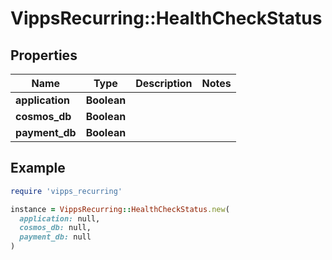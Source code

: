 # VippsRecurring::HealthCheckStatus

## Properties

| Name | Type | Description | Notes |
| ---- | ---- | ----------- | ----- |
| **application** | **Boolean** |  |  |
| **cosmos_db** | **Boolean** |  |  |
| **payment_db** | **Boolean** |  |  |

## Example

```ruby
require 'vipps_recurring'

instance = VippsRecurring::HealthCheckStatus.new(
  application: null,
  cosmos_db: null,
  payment_db: null
)
```

